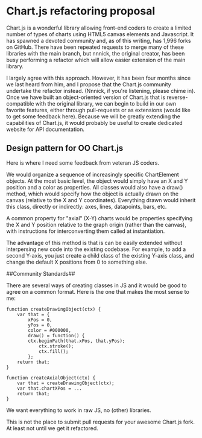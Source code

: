 # Chart.js refactoring proposal #

Chart.js is a wonderful library allowing front-end coders to create a limited number of types of charts using HTML5 canvas elements and Javascript. It has spawned a devoted community and, as of this writing, has 1,996 forks on GitHub. There have been repeated requests to merge many of these libraries with the main branch, but nnnick, the original creator, has been busy performing a refactor which will allow easier extension of the main library.

I largely agree with this approach. However, it has been four months since we last heard from him, and I propose that the Chart.js community undertake the refactor instead. (Nnnick, if you're listening, please chime in). Once we have built an object-oriented version of Chart.js that is reverse-compatible with the original library, we can begin to build in our own favorite features, either through pull-requests or as extensions (would like to get some feedback here). Because we will be greatly extending the capabilities of Chart.js, it would probably be useful to create dedicated website for API documentation.

## Design pattern for OO Chart.js ##

Here is where I need some feedback from veteran JS coders. 

We would organize a sequence of increasingly specific ChartElement objects. At the most basic level, the object would simply have an X and Y position and a color as properties. All classes would also have a draw() method, which would specify how the object is actually drawn on the canvas (relative to the X and Y coordinates). Everything drawn would inherit this class, directly or indirectly: axes, lines, datapoints, bars, etc.

A common property for "axial" (X-Y) charts would be properties specifying the X and Y position relative to the graph origin (rather than the canvas), with instructions for interconverting them called at instantiation. 

The advantage of this method is that is can be easily extended without interpersing new code into the existing codebase. For example, to add a second Y-axis, you just create a child class of the existing Y-axis class, and change the default X positions from 0 to something else.

##Community Standards##

There are several ways of creating classes in JS and it would be good to agree on a common format. Here is the one that makes the most sense to me:
 
    function createDrawingObject(ctx) {
        var that = {
            xPos = 0,
            yPos = 0,
            color = #000000,
            draw() = function() {
            ctx.beginPath(that.xPos, that.yPos);
                ctx.stroke();
                ctx.fill();
            };
        return that;
    }	

    function createAxialObject(ctx) {
    	var that = createDrawingObject(ctx);
		var that.chartXPos = ...
		return that;
	}



We want everything to work in raw JS, no (other) libraries.

This is not the place to submit pull requests for your awesome Chart.js fork. At least not until we get it refactored.
